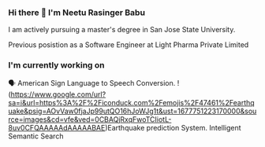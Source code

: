### Hi there :wave: I'm Neetu Rasinger Babu

I am actively pursuing a master's degree in San Jose State University.

Previous posistion as a Software Engineer at Light Pharma Private Limited

### I'm currently working on

:speaking_head: American Sign Language to Speech Conversion.
!(https://www.google.com/url?sa=i&url=https%3A%2F%2Ficonduck.com%2Femojis%2F47461%2Fearthquake&psig=AOvVaw0fjaJp99utQO16hJoWJg1t&ust=1677751223170000&source=images&cd=vfe&ved=0CBAQjRxqFwoTCIiotL-8uv0CFQAAAAAdAAAAABAE)Earthquake prediction System.
Intelligent Semantic Search
